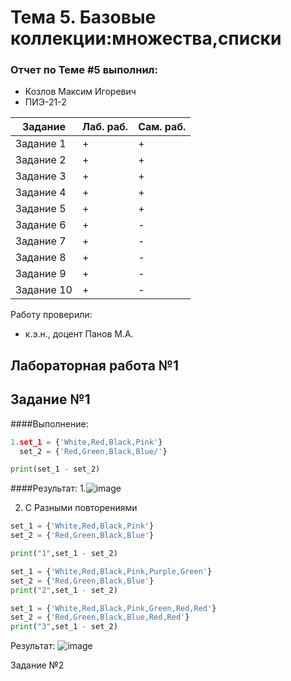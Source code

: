 # Тема 5. Базовые коллекции:множества,списки
### Отчет по Теме #5 выполнил:
- Козлов Максим Игоревич
- ПИЭ-21-2

| Задание | Лаб. раб. | Сам. раб. |
| ------ | ------ | ------ |
| Задание 1 | + | + |
| Задание 2 | + | + |
| Задание 3 | + | + |
| Задание 4 | + | + |
| Задание 5 | + | + |
| Задание 6 | + | - |
| Задание 7 | + | - |
| Задание 8 | + | - |
| Задание 9 | + | - |
| Задание 10 | + | - |

Работу проверили:
- к.э.н., доцент Панов М.А.
## Лабораторная работа №1
## Задание №1
####Выполнение:
```python
1.set_1 = {'White,Red,Black,Pink'}
  set_2 = {'Red,Green,Black,Blue/'}

print(set_1 - set_2)
```
####Результат:
1.![image](https://github.com/CauseLove7/Program-Engineering/assets/145790904/766d4b4c-7e70-4356-9950-489b0507bc2b)

2. С Разными повторениями
``` python
set_1 = {'White,Red,Black,Pink'}
set_2 = {'Red,Green,Black,Blue'}

print("1",set_1 - set_2)

set_1 = {'White,Red,Black,Pink,Purple,Green'}
set_2 = {'Red,Green,Black,Blue'}
print("2",set_1 - set_2)

set_1 = {'White,Red,Black,Pink,Green,Red,Red'}
set_2 = {'Red,Green,Black,Blue,Red,Red'}
print("3",set_1 - set_2)
```
Результат:
![image](https://github.com/CauseLove7/Program-Engineering/assets/145790904/a693847e-c3d6-4dc1-8ece-40293af58c42)

Задание №2

